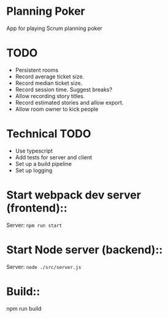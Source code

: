 # Planning Poker
App for playing Scrum planning poker

# TODO

- Persistent rooms
- Record average ticket size.
- Record median ticket size.
- Record session time. Suggest breaks?
- Allow recording story titles.
- Record estimated stories and allow export.
- Allow room owner to kick people

# Technical TODO
- Use typescript
- Add tests for server and client
- Set up a build pipeline
- Set up logging

# Start webpack dev server (frontend)::
Server: ```npm run start```

# Start Node server (backend)::
Server: ```node ./src/server.js```

# Build::
npm run build
